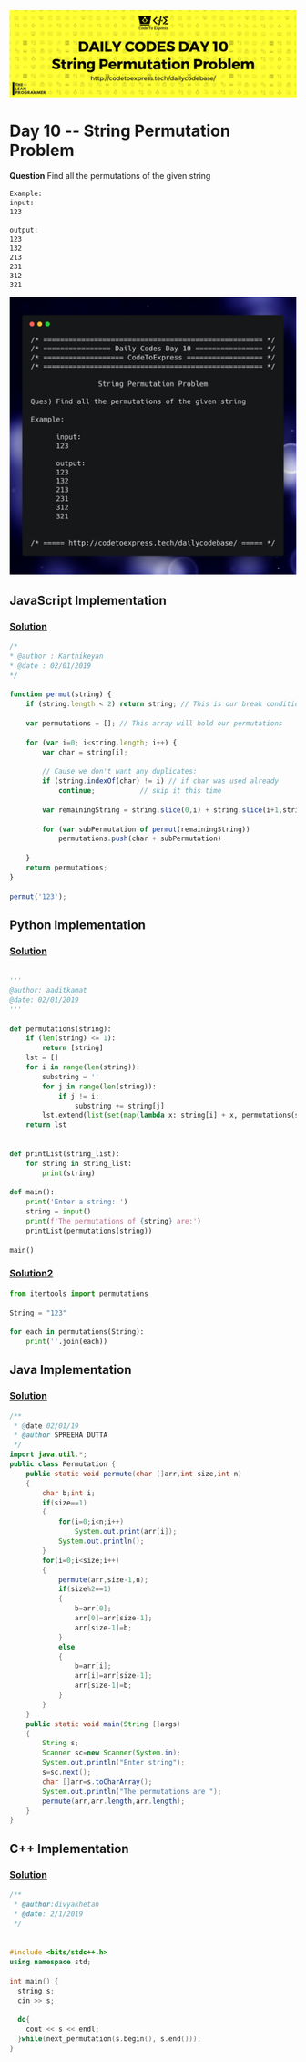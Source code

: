 ![cover](./cover.png)

# Day 10 -- String Permutation Problem

**Question** Find all the permutations of the given string

```
Example:
input: 
123

output:
123
132
213
231
312
321
```

![ques](./ques.png)

## JavaScript Implementation

### [Solution](./sol.js)

```js
/*
* @author : Karthikeyan
* @date : 02/01/2019
*/

function permut(string) {
    if (string.length < 2) return string; // This is our break condition

    var permutations = []; // This array will hold our permutations

    for (var i=0; i<string.length; i++) {
        var char = string[i];

        // Cause we don't want any duplicates:
        if (string.indexOf(char) != i) // if char was used already
            continue;           // skip it this time

        var remainingString = string.slice(0,i) + string.slice(i+1,string.length); //Note: you can concat Strings via '+' in JS

        for (var subPermutation of permut(remainingString))
            permutations.push(char + subPermutation)

    }
    return permutations;
}

permut('123');
```

## Python Implementation

### [Solution](./Python/permutations.py)
```python

'''
@author: aaditkamat
@date: 02/01/2019
'''

def permutations(string):
    if (len(string) <= 1):
        return [string]
    lst = []
    for i in range(len(string)):
        substring = ''
        for j in range(len(string)):
            if j != i:
                substring += string[j]
        lst.extend(list(set(map(lambda x: string[i] + x, permutations(substring)))))
    return lst


def printList(string_list):
    for string in string_list:
        print(string)

def main():
    print('Enter a string: ')
    string = input()
    print(f'The permutations of {string} are:')
    printList(permutations(string))

main()
```

### [Solution2](./Python/st_permutations.py)
```python
from itertools import permutations

String = "123"

for each in permutations(String):
	print(''.join(each))
```

## Java Implementation

### [Solution](./Java/Permutation.java)

```java
/**
 * @date 02/01/19
 * @author SPREEHA DUTTA
 */
import java.util.*;
public class Permutation {
    public static void permute(char []arr,int size,int n)
    {
        char b;int i;
        if(size==1)
        {
            for(i=0;i<n;i++)
                System.out.print(arr[i]);
            System.out.println();
        }
        for(i=0;i<size;i++)
        {
            permute(arr,size-1,n);
            if(size%2==1)
            {
                b=arr[0];
                arr[0]=arr[size-1];
                arr[size-1]=b;
            }
            else
            {
                b=arr[i];
                arr[i]=arr[size-1];
                arr[size-1]=b;
            }
        }
    }
    public static void main(String []args)
    {
        String s;
        Scanner sc=new Scanner(System.in);
        System.out.println("Enter string");
        s=sc.next();
        char []arr=s.toCharArray();
        System.out.println("The permutations are ");
        permute(arr,arr.length,arr.length);
    }
}
```

## C++ Implementation

### [Solution](./C++/permutationday10.cpp)

```cpp
/**
 * @author:divyakhetan
 * @date: 2/1/2019
 */


#include <bits/stdc++.h>
using namespace std;

int main() {
  string s;
  cin >> s;

  do{
    cout << s << endl;
  }while(next_permutation(s.begin(), s.end()));
}
```
